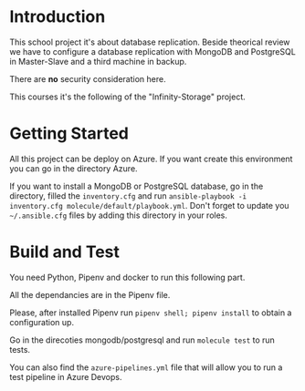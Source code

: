 # Introduction 
This school project it's about database replication. Beside theorical review we have to configure a database replication with MongoDB and PostgreSQL in Master-Slave and a third machine in backup.

There are **no** security consideration here.

This courses it's the following of the "Infinity-Storage" project.

# Getting Started
All this project can be deploy on Azure. If you want create this environment you can go in the directory Azure.

If you want to install a MongoDB or PostgreSQL database, go in the directory, filled the `inventory.cfg` and run `ansible-playbook -i inventory.cfg molecule/default/playbook.yml`. Don't forget to update you `~/.ansible.cfg` files by adding this directory in your roles.

# Build and Test
You need Python, Pipenv and docker to run this following part.

All the dependancies are in the Pipenv file.

Please, after installed Pipenv run `pipenv shell; pipenv install` to obtain a configuration up.

Go in the direcoties mongodb/postgresql and run `molecule test` to run tests.

You can also find the `azure-pipelines.yml` file that will allow you to run a test pipeline in Azure Devops.